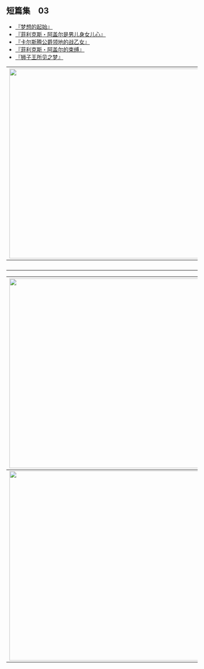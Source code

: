 ## 短篇集　03

- [『梦想的起始』](01.html)
- [『菲利克斯・阿盖尔是男儿身女儿心』](02.html)
- [『卡尔斯腾公爵领地的战乙女』](03.html)
- [『菲利克斯・阿盖尔的束缚』](04.html)
- [『狮子王所见之梦』](05.html)


| <img width="500" src="/res/imgs/article/chapter999/short03/00-a.jpg" /> | <img width="500" src="/res/imgs/article/chapter999/short03/00-b.jpg" /> | <img width="500" src="/res/imgs/article/chapter999/short03/11.jpg" /> |
|:------:|:------:|:------:|
| 　 | 　 | 　 |


| <img width="500" src="/res/imgs/article/chapter999/short03/12.jpg" /> | <img width="500" src="/res/imgs/article/chapter999/short03/13.jpg" /> |
|:------:|:------:|
| <img width="500" src="/res/imgs/article/chapter999/short03/14.jpg" /> | <img width="500" src="/res/imgs/article/chapter999/short03/15.jpg" /> |

